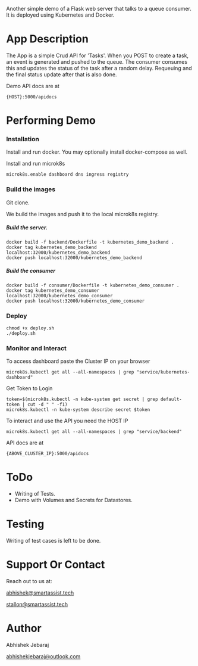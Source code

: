 Another simple demo of a Flask web server that talks to a queue consumer.
It is deployed using Kubernetes and Docker.

# App Description
The App is a simple Crud API for 'Tasks'.
When you POST to create a task, an event is generated and pushed to the queue.
The consumer consumes this and updates the status of the task after a random delay.
Requeuing and the final status update after that is also done.

Demo API docs are at
```
{HOST}:5000/apidocs
```
# Performing Demo
### Installation
Install and run docker. You may optionally install docker-compose as well.

Install and run microk8s

`microk8s.enable dashboard dns ingress registry`
### Build the images

Git clone.

We build the images and push it to the local microk8s registry.

##### Build the server.
```
docker build -f backend/Dockerfile -t kubernetes_demo_backend .
docker tag kubernetes_demo_backend localhost:32000/kubernetes_demo_backend
docker push localhost:32000/kubernetes_demo_backend
```

##### Build the consumer
```
docker build -f consumer/Dockerfile -t kubernetes_demo_consumer .
docker tag kubernetes_demo_consumer localhost:32000/kubernetes_demo_consumer
docker push localhost:32000/kubernetes_demo_consumer
```
### Deploy
```
chmod +x deploy.sh
./deploy.sh
```
### Monitor and Interact
To access dashboard paste the Cluster IP on your browser
```
microk8s.kubectl get all --all-namespaces | grep "service/kubernetes-dashboard"
```

Get Token to Login
```
token=$(microk8s.kubectl -n kube-system get secret | grep default-token | cut -d " " -f1)
microk8s.kubectl -n kube-system describe secret $token
```
To interact and use the API you need the HOST IP
```
microk8s.kubectl get all --all-namespaces | grep "service/backend"
```
API docs are at
```
{ABOVE_CLUSTER_IP}:5000/apidocs
```

# ToDo
* Writing of Tests.
* Demo with Volumes and Secrets for Datastores.

# Testing
Writing of test cases is left to be done.

# Support Or Contact
Reach out to us at:

abhishek@smartassist.tech

stallon@smartassist.tech

# Author
Abhishek Jebaraj

abhishekjebaraj@outlook.com
